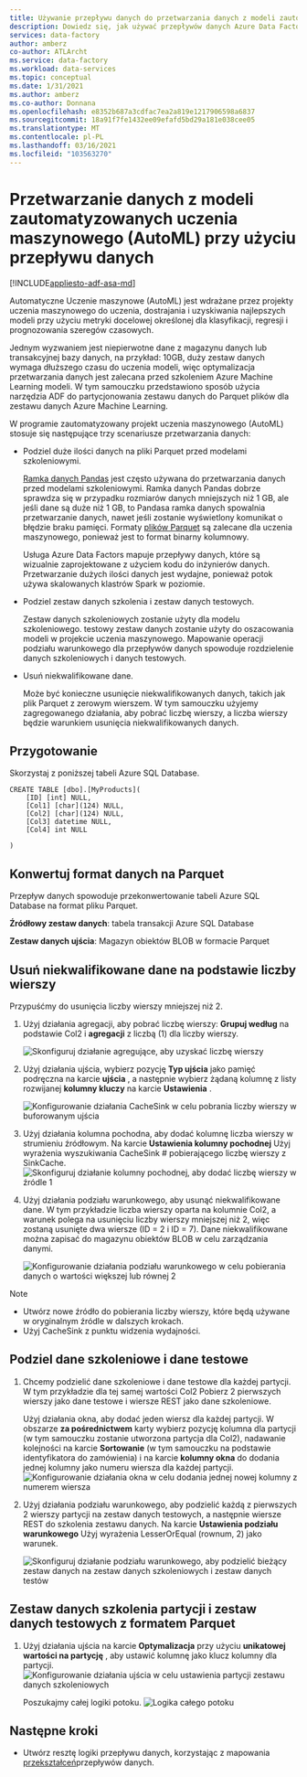```yaml
---
title: Używanie przepływu danych do przetwarzania danych z modeli zautomatyzowanych uczenia maszynowego (AutoML)
description: Dowiedz się, jak używać przepływów danych Azure Data Factory do przetwarzania danych z modeli zautomatyzowanych uczenia maszynowego (AutoML).
services: data-factory
author: amberz
co-author: ATLArcht
ms.service: data-factory
ms.workload: data-services
ms.topic: conceptual
ms.date: 1/31/2021
ms.author: amberz
ms.co-author: Donnana
ms.openlocfilehash: e8352b687a3cdfac7ea2a819e1217906598a6837
ms.sourcegitcommit: 18a91f7fe1432ee09efafd5bd29a181e038cee05
ms.translationtype: MT
ms.contentlocale: pl-PL
ms.lasthandoff: 03/16/2021
ms.locfileid: "103563270"
---
```

# <a name="process-data-from-automated-machine-learningautoml-models-using-data-flow"></a>Przetwarzanie danych z modeli zautomatyzowanych uczenia maszynowego (AutoML) przy użyciu przepływu danych

[!INCLUDE[appliesto-adf-asa-md](includes/appliesto-adf-asa-md.md)]

Automatyczne Uczenie maszynowe (AutoML) jest wdrażane przez projekty uczenia maszynowego do uczenia, dostrajania i uzyskiwania najlepszych modeli przy użyciu metryki docelowej określonej dla klasyfikacji, regresji i prognozowania szeregów czasowych. 

Jednym wyzwaniem jest niepierwotne dane z magazynu danych lub transakcyjnej bazy danych, na przykład: 10GB, duży zestaw danych wymaga dłuższego czasu do uczenia modeli, więc optymalizacja przetwarzania danych jest zalecana przed szkoleniem Azure Machine Learning modeli. W tym samouczku przedstawiono sposób użycia narzędzia ADF do partycjonowania zestawu danych do Parquet plików dla zestawu danych Azure Machine Learning. 

W programie zautomatyzowany projekt uczenia maszynowego (AutoML) stosuje się następujące trzy scenariusze przetwarzania danych:

* Podziel duże ilości danych na pliki Parquet przed modelami szkoleniowymi. 

     [Ramka danych Pandas](https://pandas.pydata.org/pandas-docs/stable/getting_started/overview.html) jest często używana do przetwarzania danych przed modelami szkoleniowymi. Ramka danych Pandas dobrze sprawdza się w przypadku rozmiarów danych mniejszych niż 1 GB, ale jeśli dane są duże niż 1 GB, to Pandasa ramka danych spowalnia przetwarzanie danych, nawet jeśli zostanie wyświetlony komunikat o błędzie braku pamięci. Formaty [plików Parquet](https://parquet.apache.org/) są zalecane dla uczenia maszynowego, ponieważ jest to format binarny kolumnowy.
    
    Usługa Azure Data Factors mapuje przepływy danych, które są wizualnie zaprojektowane z użyciem kodu do inżynierów danych. Przetwarzanie dużych ilości danych jest wydajne, ponieważ potok używa skalowanych klastrów Spark w poziomie.

* Podziel zestaw danych szkolenia i zestaw danych testowych.
    
    Zestaw danych szkoleniowych zostanie użyty dla modelu szkoleniowego. testowy zestaw danych zostanie użyty do oszacowania modeli w projekcie uczenia maszynowego. Mapowanie operacji podziału warunkowego dla przepływów danych spowoduje rozdzielenie danych szkoleniowych i danych testowych. 

* Usuń niekwalifikowane dane.

    Może być konieczne usunięcie niekwalifikowanych danych, takich jak plik Parquet z zerowym wierszem. W tym samouczku użyjemy zagregowanego działania, aby pobrać liczbę wierszy, a liczba wierszy będzie warunkiem usunięcia niekwalifikowanych danych. 


## <a name="preparation"></a>Przygotowanie
Skorzystaj z poniższej tabeli Azure SQL Database. 
```
CREATE TABLE [dbo].[MyProducts](
    [ID] [int] NULL,
    [Col1] [char](124) NULL,
    [Col2] [char](124) NULL,
    [Col3] datetime NULL,
    [Col4] int NULL

) 

```

## <a name="convert-data-format-to-parquet"></a>Konwertuj format danych na Parquet

Przepływ danych spowoduje przekonwertowanie tabeli Azure SQL Database na format pliku Parquet. 

**Źródłowy zestaw danych**: tabela transakcji Azure SQL Database

**Zestaw danych ujścia**: Magazyn obiektów BLOB w formacie Parquet


## <a name="remove-unqualified-data-based-on-row-count"></a>Usuń niekwalifikowane dane na podstawie liczby wierszy

Przypuśćmy do usunięcia liczby wierszy mniejszej niż 2. 

1. Użyj działania agregacji, aby pobrać liczbę wierszy: **Grupuj według** na podstawie Col2 i **agregacji** z liczbą (1) dla liczby wierszy. 

    ![Skonfiguruj działanie agregujące, aby uzyskać liczbę wierszy](./media/scenario-dataflow-process-data-aml-models/aggregate-activity-addrowcount.png)

1. Użyj działania ujścia, wybierz pozycję **Typ ujścia** jako pamięć podręczna na karcie **ujścia** , a następnie wybierz żądaną kolumnę z listy rozwijanej **kolumny kluczy** na karcie **Ustawienia** . 

    ![Konfigurowanie działania CacheSink w celu pobrania liczby wierszy w buforowanym ujścia](./media/scenario-dataflow-process-data-aml-models/cachesink-activity-addrowcount.png)

1. Użyj działania kolumna pochodna, aby dodać kolumnę liczba wierszy w strumieniu źródłowym. Na karcie **Ustawienia kolumny pochodnej** Użyj wyrażenia wyszukiwania CacheSink # pobierającego liczbę wierszy z SinkCache.
    ![Skonfiguruj działanie kolumny pochodnej, aby dodać liczbę wierszy w źródle 1](./media/scenario-dataflow-process-data-aml-models/derived-column-activity-rowcount-source-1.png)

1. Użyj działania podziału warunkowego, aby usunąć niekwalifikowane dane. W tym przykładzie liczba wierszy oparta na kolumnie Col2, a warunek polega na usunięciu liczby wierszy mniejszej niż 2, więc zostaną usunięte dwa wiersze (ID = 2 i ID = 7). Dane niekwalifikowane można zapisać do magazynu obiektów BLOB w celu zarządzania danymi. 

    ![Konfigurowanie działania podziału warunkowego w celu pobierania danych o wartości większej lub równej 2](./media/scenario-dataflow-process-data-aml-models/conditionalsplit-greater-or-equal-than-2.png)

> [!NOTE]
>    *    Utwórz nowe źródło do pobierania liczby wierszy, które będą używane w oryginalnym źródle w dalszych krokach. 
>    *    Użyj CacheSink z punktu widzenia wydajności. 

## <a name="split-training-data-and-test-data"></a>Podziel dane szkoleniowe i dane testowe 

1. Chcemy podzielić dane szkoleniowe i dane testowe dla każdej partycji. W tym przykładzie dla tej samej wartości Col2 Pobierz 2 pierwszych wierszy jako dane testowe i wiersze REST jako dane szkoleniowe. 

    Użyj działania okna, aby dodać jeden wiersz dla każdej partycji. W obszarze **za pośrednictwem** karty wybierz pozycję kolumna dla partycji (w tym samouczku zostanie utworzona partycja dla Col2), nadawanie kolejności na karcie **Sortowanie** (w tym samouczku na podstawie identyfikatora do zamówienia) i na karcie **kolumny okna** do dodania jednej kolumny jako numeru wiersza dla każdej partycji. 
    ![Konfigurowanie działania okna w celu dodania jednej nowej kolumny z numerem wiersza](./media/scenario-dataflow-process-data-aml-models/window-activity-add-row-number.png)

1. Użyj działania podziału warunkowego, aby podzielić każdą z pierwszych 2 wierszy partycji na zestaw danych testowych, a następnie wiersze REST do szkolenia zestawu danych. Na karcie **Ustawienia podziału warunkowego** Użyj wyrażenia LesserOrEqual (rownum, 2) jako warunek. 

    ![Skonfiguruj działanie podziału warunkowego, aby podzielić bieżący zestaw danych na zestaw danych szkoleniowych i zestaw danych testów](./media/scenario-dataflow-process-data-aml-models/split-training-dataset-test-dataset.png)

## <a name="partition-training-dataset-and-test-dataset-with-parquet-format"></a>Zestaw danych szkolenia partycji i zestaw danych testowych z formatem Parquet

1. Użyj działania ujścia na karcie **Optymalizacja** przy użyciu **unikatowej wartości na partycję** , aby ustawić kolumnę jako klucz kolumny dla partycji. 
    ![Konfigurowanie działania ujścia w celu ustawienia partycji zestawu danych szkoleniowych](./media/scenario-dataflow-process-data-aml-models/partition-training-dataset-sink.png)

    Poszukajmy całej logiki potoku.
    ![Logika całego potoku](./media/scenario-dataflow-process-data-aml-models/entire-pipeline.png)


## <a name="next-steps"></a>Następne kroki

* Utwórz resztę logiki przepływu danych, korzystając z mapowania [przekształceń](concepts-data-flow-overview.md)przepływów danych.
